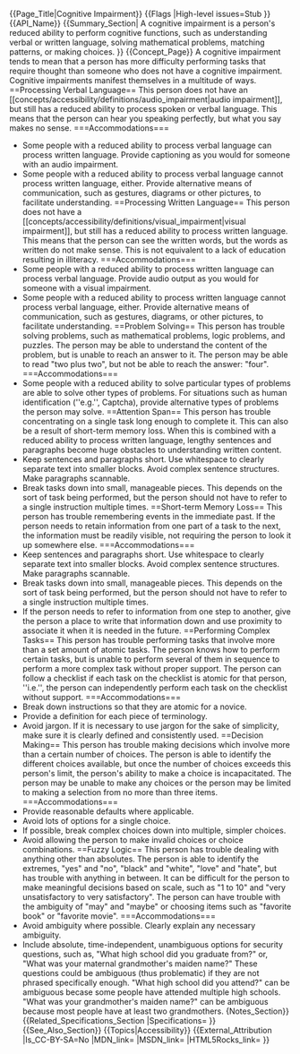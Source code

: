 {{Page_Title|Cognitive Impairment}}
{{Flags
|High-level issues=Stub
}}
{{API_Name}}
{{Summary_Section|
A cognitive impairment is a person's reduced ability to perform cognitive functions, such as understanding verbal or written language, solving mathematical problems, matching patterns, or making choices.
}}
{{Concept_Page}}
A cognitive impairment tends to mean that a person has more difficulty performing tasks that require thought than someone who does not have a cognitive impairment. Cognitive impairments manifest themselves in a multitude of ways.
==Processing Verbal Language==
This person does not have an [[concepts/accessibility/definitions/audio_impairment|audio impairment]], but still has a reduced ability to process spoken or verbal language. This means that the person can hear you speaking perfectly, but what you say makes no sense.
===Accommodations===
* Some people with a reduced ability to process verbal language can process written language. Provide captioning as you would for someone with an audio impairment.
* Some people with a reduced ability to process verbal language cannot process written language, either. Provide alternative means of communication, such as gestures, diagrams or other pictures, to facilitate understanding.
==Processing Written Language==
This person does not have a [[concepts/accessibility/definitions/visual_impairment|visual impairment]], but still has a reduced ability to process written language. This means that the person can see the written words, but the words as written do not make sense. This is not equivalent to a lack of education resulting in illiteracy.
===Accommodations===
* Some people with a reduced ability to process written language can process verbal language. Provide audio output as you would for someone with a visual impairment.
* Some people with a reduced ability to process written language cannot process verbal language, either. Provide alternative means of communication, such as gestures, diagrams, or other pictures, to facilitate understanding.
==Problem Solving==
This person has trouble solving problems, such as mathematical problems, logic problems, and puzzles. The person may be able to understand the content of the problem, but is unable to reach an answer to it. The person may be able to read "two plus two", but not be able to reach the answer: "four".
===Accommodations===
* Some people with a reduced ability to solve particular types of problems are able to solve other types of problems. For situations such as human identification (''e.g.'', Captcha), provide alternative types of problems the person may solve.
==Attention Span==
This person has trouble concentrating on a single task long enough to complete it. This can also be a result of short-term memory loss. When this is combined with a reduced ability to process written language, lengthy sentences and paragraphs become huge obstacles to understanding written content.
* Keep sentences and paragraphs short. Use whitespace to clearly separate text into smaller blocks. Avoid complex sentence structures. Make paragraphs scannable.
* Break tasks down into small, manageable pieces. This depends on the sort of task being performed, but the person should not have to refer to a single instruction multiple times.
==Short-term Memory Loss==
This person has trouble remembering events in the immediate past. If the person needs to retain information from one part of a task to the next, the information must be readily visible, not requiring the person to look it up somewhere else.
===Accommodations===
* Keep sentences and paragraphs short. Use whitespace to clearly separate text into smaller blocks. Avoid complex sentence structures. Make paragraphs scannable.
* Break tasks down into small, manageable pieces. This depends on the sort of task being performed, but the person should not have to refer to a single instruction multiple times.
* If the person needs to refer to information from one step to another, give the person a place to write that information down and use proximity to associate it when it is needed in the future.
==Performing Complex Tasks==
This person has trouble performing tasks that involve more than a set amount of atomic tasks. The person knows how to perform certain tasks, but is unable to perform several of them in sequence to perform a more complex task without proper support. The person can follow a checklist if each task on the checklist is atomic for that person, ''i.e.'', the person can independently perform each task on the checklist without support.
===Accommodations===
* Break down instructions so that they are atomic for a novice.
* Provide a definition for each piece of terminology.
* Avoid jargon. If it is necessary to use jargon for the sake of simplicity, make sure it is clearly defined and consistently used.
==Decision Making==
This person has trouble making decisions which involve more than a certain number of choices. The person is able to identify the different choices available, but once the number of choices exceeds this person's limit, the person's ability to make a choice is incapacitated. The person may be unable to make any choices or the person may be limited to making a selection from no more than three items.
===Accommodations===
* Provide reasonable defaults where applicable.
* Avoid lots of options for a single choice.
* If possible, break complex choices down into multiple, simpler choices.
* Avoid allowing the person to make invalid choices or choice combinations.
==Fuzzy Logic==
This person has trouble dealing with anything other than absolutes. The person is able to identify the extremes, "yes" and "no", "black" and "white", "love" and "hate", but has trouble with anything in between. It can be difficult for the person to make meaningful decisions based on scale, such as "1 to 10" and "very unsatisfactory to very satisfactory". The person can have trouble with the ambiguity of "may" and "maybe" or choosing items such as "favorite book" or "favorite movie".
===Accommodations===
* Avoid ambiguity where possible. Clearly explain any necessary ambiguity.
* Include absolute, time-independent, unambiguous options for security questions, such as, "What high school did you graduate from?" or, "What was your maternal grandmother's maiden name?" These questions could be ambiguous (thus problematic) if they are not phrased specifically enough. "What high school did you attend?" can be ambiguous becase some people have attended multiple high schools. "What was your grandmother's maiden name?" can be ambiguous because most people have at least two grandmothers.
{Notes_Section}}
{{Related_Specifications_Section
|Specifications=
}}
{{See_Also_Section}}
{{Topics|Accessibility}}
{{External_Attribution
|Is_CC-BY-SA=No
|MDN_link=
|MSDN_link=
|HTML5Rocks_link=
}}
